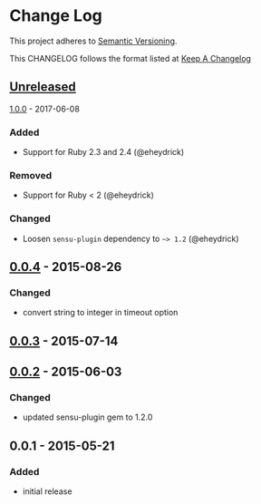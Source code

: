 # Change Log
This project adheres to [Semantic Versioning](http://semver.org/).

This CHANGELOG follows the format listed at [Keep A Changelog](http://keepachangelog.com/)

## [Unreleased]

[1.0.0] - 2017-06-08
### Added
- Support for Ruby 2.3 and 2.4 (@eheydrick)

### Removed
- Support for Ruby < 2 (@eheydrick)

### Changed
- Loosen `sensu-plugin` dependency to `~> 1.2` (@eheydrick)

## [0.0.4] - 2015-08-26
### Changed
- convert string to integer in timeout option

## [0.0.3] - 2015-07-14

## [0.0.2] - 2015-06-03
### Changed
- updated sensu-plugin gem to 1.2.0

## 0.0.1 - 2015-05-21
### Added
- initial release

[Unreleased]: https://github.com/sensu-plugins/sensu-plugins-pingdom/compare/1.0.0...HEAD
[1.0.0]: https://github.com/sensu-plugins/sensu-plugins-pingdom/compare/0.0.4...1.0.0
[0.0.4]: https://github.com/sensu-plugins/sensu-plugins-pingdom/compare/0.0.3...0.0.4
[0.0.3]: https://github.com/sensu-plugins/sensu-plugins-pingdom/compare/0.0.2...0.0.3
[0.0.2]: https://github.com/sensu-plugins/sensu-plugins-pingdom/compare/0.0.1...0.0.2
